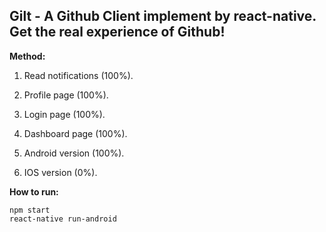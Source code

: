 ## Gilt - A Github Client implement by react-native. Get the real experience of Github!

**Method:**

1. Read notifications (100%).

2. Profile page (100%).

3. Login page (100%).

4. Dashboard page (100%).

5. Android version (100%).

6. IOS version (0%).


**How to run:**

```
npm start
react-native run-android
```
